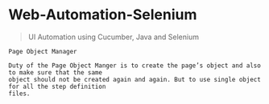 # Web-Automation-Selenium
> UI Automation using Cucumber, Java and Selenium

```
Page Object Manager

Duty of the Page Object Manger is to create the page’s object and also to make sure that the same 
object should not be created again and again. But to use single object for all the step definition 
files.
```

